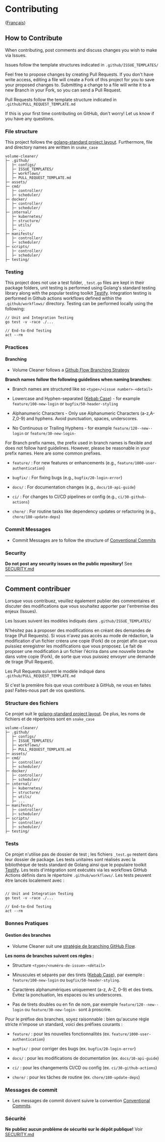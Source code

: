 # Contributing

([Français](#comment-contribuer))

## How to Contribute

When contributing, post comments and discuss changes you wish to make via Issues.

Issues follow the template structures indicated in `.github/ISSUE_TEMPLATES/`

Feel free to propose changes by creating Pull Requests. If you don't have write access, editing a file will create a Fork of this project for you to save your proposed changes to. Submitting a change to a file will write it to a new Branch in your Fork, so you can send a Pull Request.

Pull Requests follow the template structure indicated in `.github/PULL_REQUEST_TEMPLATE.md`

If this is your first time contributing on GitHub, don't worry! Let us know if you have any questions.

### File structure

This project follows the [golang-standard project layout](https://github.com/golang-standards/project-layout). Furthermore, file and directory names are written in `snake_case`

```
volume-cleaner/
├─ .github/
│  ├─ configs/
│  ├─ ISSUE_TEMPLATES/
│  ├─ workflows/
│  ├─ PULL_REQUEST_TEMPLATE.md
├─ assets/
├─ cmd/
│  ├─ controller/
│  ├─ scheduler/
├─ docker/
│  ├─ controller/
│  ├─ scheduler/
├─ internal/
│  ├─ kubernetes/
│  ├─ structure/
│  ├─ utils/
│  ├─ ...
├─ manifests/
│  ├─ controller/
│  ├─ scheduler/
├─ scripts/
│  ├─ controller/
│  ├─ scheduler/
├─ testing/
```

### Testing

This project does not use a test folder, `_test.go` files are kept in their package folders, unit testing is performed using Golang's standard testing library along with the popular testing toolkit [Testify](https://github.com/stretchr/testify). Integration testing is performed in Github actions workflows defined within the `.github/workflows/` directory. Testing can be performed locally using the following:

```
// Unit and Integration Testing
go test -v -race ./...

// End-to-End Testing
act --rm
```

### Practices 

#### Branching

- Volume Cleaner follows a [Github Flow Branching Strategy](https://www.gitkraken.com/learn/git/best-practices/git-branch-strategy#github-flow-branch-strategy)

**Branch names follow the following guidelines when naming branches:**

- Branch names are structured like so `<type>/<issue number>-<detail>` 

- Lowercase and Hyphen-separated ([Kebab Case](https://developer.mozilla.org/en-US/docs/Glossary/Kebab_case)) - for example `feature/100-new-login` or `bugfix/50-header-styling`

- Alphanumeric Characters - Only use Alphanumeric Characters (a-z,A-Z,0-9) and hyphens. Avoid punctuation, spaces, underscores.

- No Continuous or Trailing Hyphens - for example `feature/120--new--login` or `feature/30-new-login-` 


For Branch prefix names, the prefix used in branch names is flexible and does not follow hard guidelines. However, please be reasonable in your prefix names. Here are some common prefixes.

- `feature/` : For new features or enhancements (e.g., `feature/1000-user-authentication`)

- `bugfix/` : For fixing bugs (e.g., `bugfix/20-login-error`)

- `docs/` : For documentation changes (e.g., `docs/10-api-guide`)

- `ci/` : For changes to CI/CD pipelines or config (e.g., `ci/30-github-actions`)

- `chore/` : For routine tasks like dependency updates or refactoring (e.g., `chore/180-update-deps`)

### Commit Messages

- Commit Messages are to follow the structure of [Conventional Commits](https://www.conventionalcommits.org/en/v1.0.0/#specification)

### Security

**Do not post any security issues on the public repository!** See [SECURITY.md](SECURITY.md)

______________________

## Comment contribuer

Lorsque vous contribuez, veuillez également publier des commentaires et discuter des modifications que vous souhaitez apporter par l'entremise des enjeux (Issues).

Les Issues suivent les modèles indiqués dans `.github/ISSUE_TEMPLATES/`

N'hésitez pas à proposer des modifications en créant des demandes de tirage (Pull Requests). Si vous n'avez pas accès au mode de rédaction, la modification d'un fichier créera une copie (Fork) de ce projet afin que vous puissiez enregistrer les modifications que vous proposez. Le fait de proposer une modification à un fichier l'écrira dans une nouvelle branche dans votre copie (Fork), de sorte que vous puissiez envoyer une demande de tirage (Pull Request).

Les Pull Requests suivent le modèle indiqué dans `.github/PULL_REQUEST_TEMPLATE.md`

Si c'est la première fois que vous contribuez à GitHub, ne vous en faites pas! Faites-nous part de vos questions.

### Structure des fichiers

Ce projet suit le [golang-standard project layout](https://github.com/golang-standards/project-layout). De plus, les noms de fichiers et de répertoires sont en `snake_case`

```
volume-cleaner/
├─ .github/
│  ├─ configs/
│  ├─ ISSUE_TEMPLATES/
│  ├─ workflows/
│  ├─ PULL_REQUEST_TEMPLATE.md
├─ assets/
├─ cmd/
│  ├─ controller/
│  ├─ scheduler/
├─ docker/
│  ├─ controller/
│  ├─ scheduler/
├─ internal/
│  ├─ kubernetes/
│  ├─ structure/
│  ├─ utils/
│  ├─ ...
├─ manifests/
│  ├─ controller/
│  ├─ scheduler/
├─ scripts/
│  ├─ controller/
│  ├─ scheduler/
├─ testing/
```

### Tests

Ce projet n'utilise pas de dossier de test ; les fichiers `_test.go` restent dans leur dossier de package. Les tests unitaires sont réalisés avec la bibliothèque de tests standard de Golang ainsi que le populaire toolkit [Testify](https://github.com/stretchr/testify). Les tests d'intégration sont exécutés via les workflows GitHub Actions définis dans le répertoire `.github/workflows/`. Les tests peuvent être lancés localement avec :

```

// Unit and Integration Testing
go test -v -race ./...

// End-to-End Testing
act --rm

```

### Bonnes Pratiques

#### Gestion des branches

- Volume Cleaner suit une [stratégie de branching GitHub Flow](https://www.gitkraken.com/learn/git/best-practices/git-branch-strategy#github-flow-branch-strategy).

**Les noms de branches suivent ces règles :**

- Structure `<type>/<numéro-de-issue>-<détail>`

- Minuscules et séparés par des tirets ([Kebab Case](https://developer.mozilla.org/en-US/docs/Glossary/Kebab_case)), par exemple : `feature/100-new-login` ou `bugfix/50-header-styling`.

- Caractères alphanumériques uniquement (a-z, A-Z, 0-9) et des tirets. Évitez la ponctuation, les espaces ou les underscores.

- Pas de tirets doubles ou en fin de nom, par exemple `feature/120--new--login` ou `feature/30-new-login-` sont à proscrire.

Pour le préfixe des branches, soyez raisonnable : bien qu'aucune règle stricte n'impose un standard, voici des préfixes courants :

- `feature/` : pour les nouvelles fonctionnalités (ex. `feature/1000-user-authentication`)

- `bugfix/` : pour corriger des bugs (ex. `bugfix/20-login-error`)

- `docs/` : pour les modifications de documentation (ex. `docs/10-api-guide`)

- `ci/` : pour les changements CI/CD ou config (ex. `ci/30-github-actions`)

- `chore/` : pour les tâches de routine (ex. `chore/180-update-deps`)

### Messages de commit

- Les messages de commit doivent suivre la convention [Conventional Commits](https://www.conventionalcommits.org/en/v1.0.0/#specification).

### Sécurité

**Ne publiez aucun problème de sécurité sur le dépôt publique!** Voir [SECURITY.md](SECURITY.md)









